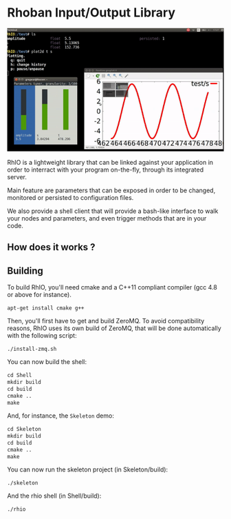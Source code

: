 # Rhoban Input/Output Library

![RhIO](rhio.gif)

RhIO is a lightweight library that can be linked against your application
in order to interract with your program on-the-fly, through its integrated server.

Main feature are parameters that can be exposed in order to be changed, monitored
or persisted to configuration files. 

We also provide a shell client that will provide a bash-like interface to walk
your nodes and parameters, and even trigger methods that are in your code.

## How does it works ?

## Building

To build RhIO, you'll need cmake and a C++11 compliant compiler (gcc 4.8 or
above for instance).

    apt-get install cmake g++

Then, you'll first have to get and build ZeroMQ. To avoid compatibility reasons,
RhIO uses its own build of ZeroMQ, that will be done automatically with the 
following script:

    ./install-zmq.sh

You can now build the shell:

    cd Shell
    mkdir build
    cd build
    cmake ..
    make

And, for instance, the `Skeleton` demo:

    cd Skeleton
    mkdir build
    cd build
    cmake ..
    make

You can now run the skeleton project (in Skeleton/build):

    ./skeleton

And the rhio shell (in Shell/build):

    ./rhio
